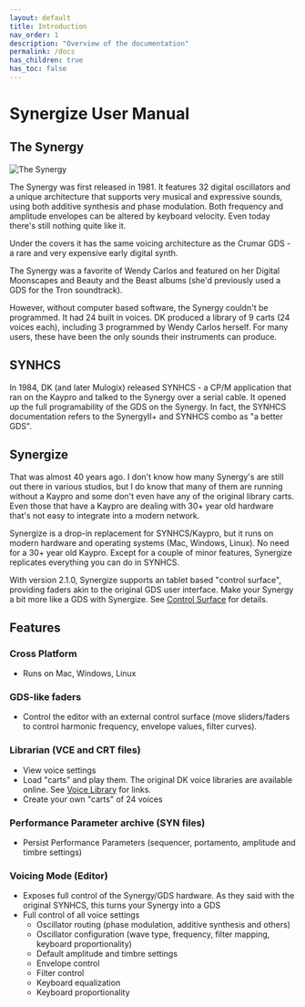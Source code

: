```yaml
---
layout: default
title: Introduction
nav_order: 1
description: "Overview of the documentation"
permalink: /docs
has_children: true
has_toc: false
---
```

# Synergize User Manual

## The Synergy

![The Synergy](/synergize/docs/screenshots/synergy.jpg)

The Synergy was first released in 1981.  It features 32 digital
oscillators and a unique architecture that supports very musical and
expressive sounds, using both additive synthesis and phase
modulation. Both frequency and amplitude envelopes can be altered by
keyboard velocity. Even today there's still nothing quite like it.

Under the covers it has the same voicing architecture as the Crumar
GDS - a rare and very expensive early digital synth.

The Synergy was a favorite of Wendy Carlos and featured on her Digital
Moonscapes and Beauty and the Beast albums (she'd previously used a
GDS for the Tron soundtrack). 

However, without computer based software, the Synergy couldn't be
programmed.  It had 24 built in voices. DK produced a library of 9
carts (24 voices each), including 3 programmed by Wendy Carlos
herself.  For many users, these have been the only sounds their
instruments can produce. 

## SYNHCS

In 1984, DK (and later Mulogix) released SYNHCS - a CP/M application
that ran on the Kaypro and talked to the Synergy over a serial
cable. It opened up the full programability of the GDS on the Synergy.
In fact, the SYNHCS documentation refers to the SynergyII+ and SYNHCS
combo as "a better GDS".

## Synergize

That was almost 40 years ago. I don't know how many Synergy's are
still out there in various studios, but I do know that many of them
are running without a Kaypro and some don't even have any of the
original library carts.  Even those that have a Kaypro are dealing
with 30+ year old hardware that's not easy to integrate into a modern
network.

Synergize is a drop-in replacement for SYNHCS/Kaypro, but it runs on
modern hardware and operating systems (Mac, Windows, Linux).  No need
for a 30+ year old Kaypro. Except for a couple of minor features, Synergize
replicates everything you can do in SYNHCS.

With version 2.1.0, Synergize supports an tablet based "control
surface", providing faders akin to the original GDS user interface.
Make your Synergy a bit more like a GDS with Synergize.
See [Control Surface](control-surface.md) for details.

## Features

### Cross Platform
* Runs on Mac, Windows, Linux

### GDS-like faders

* Control the editor with an external control surface (move sliders/faders to
  control harmonic frequency, envelope values, filter curves).

### Librarian (VCE and CRT files)
* View voice settings
* Load "carts" and play them. The original DK voice libraries are
  available online. See [Voice Library](voice-library.md) for
  links.
* Create your own "carts" of 24 voices

### Performance Parameter archive (SYN files)
* Persist Performance Parameters (sequencer, portamento, amplitude and timbre settings)

### Voicing Mode (Editor)
* Exposes full control of the Synergy/GDS hardware. As they said with the original SYNHCS, this turns your Synergy into a GDS
* Full control of all voice settings
  * Oscillator routing (phase modulation, additive synthesis and others)
  * Oscillator configuration (wave type, frequency, filter mapping, keyboard proportionality)
  * Default amplitude and timbre settings
  * Envelope control
  * Filter control
  * Keyboard equalization
  * Keyboard proportionality
